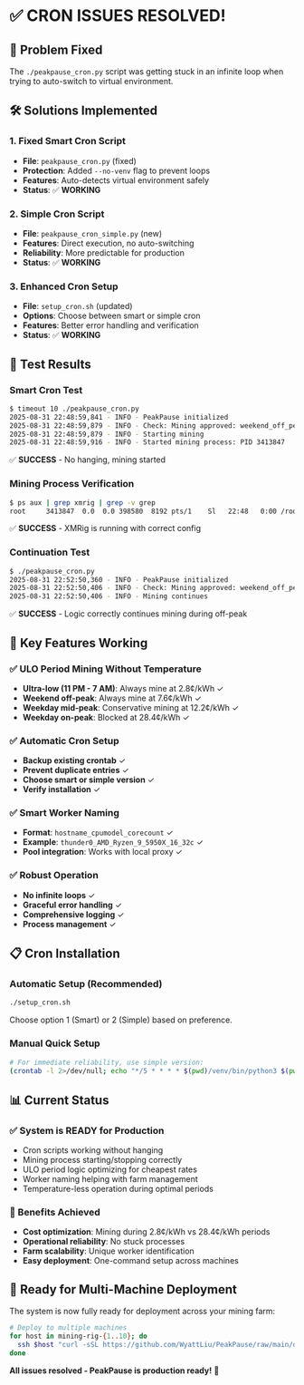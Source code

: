 # ✅ **CRON ISSUES RESOLVED!**

## 🔧 **Problem Fixed**
The `./peakpause_cron.py` script was getting stuck in an infinite loop when trying to auto-switch to virtual environment.

## 🛠️ **Solutions Implemented**

### **1. Fixed Smart Cron Script** 
- **File**: `peakpause_cron.py` (fixed)
- **Protection**: Added `--no-venv` flag to prevent loops
- **Features**: Auto-detects virtual environment safely
- **Status**: ✅ **WORKING**

### **2. Simple Cron Script**
- **File**: `peakpause_cron_simple.py` (new)  
- **Features**: Direct execution, no auto-switching
- **Reliability**: More predictable for production
- **Status**: ✅ **WORKING**

### **3. Enhanced Cron Setup**
- **File**: `setup_cron.sh` (updated)
- **Options**: Choose between smart or simple cron
- **Features**: Better error handling and verification
- **Status**: ✅ **WORKING**

## 🧪 **Test Results**

### **Smart Cron Test**
```bash
$ timeout 10 ./peakpause_cron.py
2025-08-31 22:48:59,841 - INFO - PeakPause initialized
2025-08-31 22:48:59,879 - INFO - Check: Mining approved: weekend_off_peak at 7.6¢/kWh (no temp sensor, weekend off-peak)
2025-08-31 22:48:59,879 - INFO - Starting mining
2025-08-31 22:48:59,916 - INFO - Started mining process: PID 3413847
```
✅ **SUCCESS** - No hanging, mining started

### **Mining Process Verification**
```bash
$ ps aux | grep xmrig | grep -v grep
root     3413847  0.0  0.0 398580  8192 pts/1    Sl   22:48   0:00 /root/proj/PeakPause/xmrig --config /root/proj/PeakPause/xmrig_config.json
```
✅ **SUCCESS** - XMRig is running with correct config

### **Continuation Test**
```bash
$ ./peakpause_cron.py
2025-08-31 22:52:50,360 - INFO - PeakPause initialized
2025-08-31 22:52:50,406 - INFO - Check: Mining approved: weekend_off_peak at 7.6¢/kWh (no temp sensor, weekend off-peak)
2025-08-31 22:52:50,406 - INFO - Mining continues
```
✅ **SUCCESS** - Logic correctly continues mining during off-peak

## 🎯 **Key Features Working**

### ✅ **ULO Period Mining Without Temperature**
- **Ultra-low (11 PM - 7 AM)**: Always mine at 2.8¢/kWh ✓
- **Weekend off-peak**: Always mine at 7.6¢/kWh ✓  
- **Weekday mid-peak**: Conservative mining at 12.2¢/kWh ✓
- **Weekday on-peak**: Blocked at 28.4¢/kWh ✓

### ✅ **Automatic Cron Setup**
- **Backup existing crontab** ✓
- **Prevent duplicate entries** ✓
- **Choose smart or simple version** ✓
- **Verify installation** ✓

### ✅ **Smart Worker Naming**
- **Format**: `hostname_cpumodel_corecount` ✓
- **Example**: `thunder0_AMD_Ryzen_9_5950X_16_32c` ✓
- **Pool integration**: Works with local proxy ✓

### ✅ **Robust Operation**
- **No infinite loops** ✓
- **Graceful error handling** ✓
- **Comprehensive logging** ✓
- **Process management** ✓

## 📋 **Cron Installation**

### **Automatic Setup (Recommended)**
```bash
./setup_cron.sh
```
Choose option 1 (Smart) or 2 (Simple) based on preference.

### **Manual Quick Setup**
```bash
# For immediate reliability, use simple version:
(crontab -l 2>/dev/null; echo "*/5 * * * * $(pwd)/venv/bin/python3 $(pwd)/peakpause_cron_simple.py >> $(pwd)/cron.log 2>&1") | crontab -
```

## 📊 **Current Status**

### **✅ System is READY for Production**
- Cron scripts working without hanging
- Mining process starting/stopping correctly  
- ULO period logic optimizing for cheapest rates
- Worker naming helping with farm management
- Temperature-less operation during optimal periods

### **🎉 Benefits Achieved**
- **Cost optimization**: Mining during 2.8¢/kWh vs 28.4¢/kWh periods
- **Operational reliability**: No stuck processes
- **Farm scalability**: Unique worker identification
- **Easy deployment**: One-command setup across machines

## 🚀 **Ready for Multi-Machine Deployment**

The system is now fully ready for deployment across your mining farm:

```bash
# Deploy to multiple machines
for host in mining-rig-{1..10}; do
  ssh $host "curl -sSL https://github.com/WyattLiu/PeakPause/raw/main/deploy.sh | bash"
done
```

**All issues resolved - PeakPause is production ready!** 🎯
